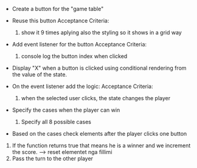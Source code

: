 - Create a button for the "game table"

- Reuse this button 
  Acceptance Criteria:
  1)  show it 9 times aplying also the styling so it shows in a grid way

- Add event listener for the button
    Acceptance Criteria:
    1) console log the button index when clicked

- Display "X" when a button is clicked using conditional rendering from the value of the state.

- On the event listener add the logic:
    Acceptance Criteria:
    1) when the selected user clicks, the state changes the player

- Specify the cases when the player can win
   1) Specify all 8 possible cases
   
- Based on the cases check elements after the player clicks one button
 1) If the function returns true that means he is a winner and we increment the score. --> reset elementet nga fillimi
 2) Pass the turn to the other player
